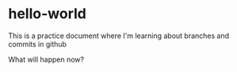 # hello-world

This is a practice document where I'm learning about branches and commits in github

What will happen now?
